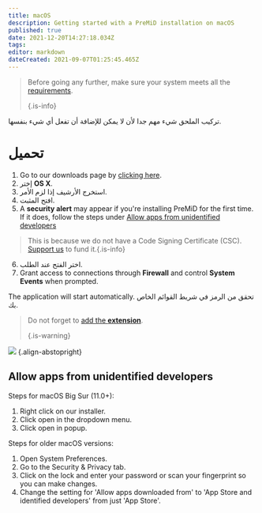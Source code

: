 ```yaml
---
title: macOS
description: Getting started with a PreMiD installation on macOS
published: true
date: 2021-12-20T14:27:18.034Z
tags:
editor: markdown
dateCreated: 2021-09-07T01:25:45.465Z
---
```


> Before going any further, make sure your system meets all the [requirements](/install/requirements).
>
> {.is-info}

تركيب الملحق شيء مهم جدا لأن لا يمكن للإضافة أن تفعل أي شيء بنفسها.

# تحميل
1. Go to our downloads page by [clicking here](https://premid.app/downloads).
2. إختر **OS X**.
3. استخرج الأرشيف إذا لزم الأمر.
4. افتح المثبت.
5. A **security alert** may appear if you're installing PreMiD for the first time. If it does, follow the steps under [Allow apps from unidentified developers](https://docs.premid.app/install/macos#allow-apps-from-unidentified-developers)
> This is because we do not have a Code Signing Certificate (CSC). [Support us](https://www.patreon.com/Timeraa) to fund it.{.is-info}
6. اختر الفتح عند الطلب.
7. Grant access to connections through **Firewall** and control **System Events** when prompted.

The application will start automatically. تحقق من الرمز في شريط القوائم الخاص بك.

> Do not forget to [add the **extension**](/install).
>
> {.is-warning}

![](https://img.icons8.com/color/2x/mac-logo.png) {.align-abstopright}

## Allow apps from unidentified developers
Steps for macOS Big Sur (11.0+):
1. Right click on our installer.
2. Click open in the dropdown menu.
3. Click open in popup.

Steps for older macOS versions:
1. Open System Preferences.
2. Go to the Security & Privacy tab.
3. Click on the lock and enter your password or scan your fingerprint so you can make changes.
4. Change the setting for 'Allow apps downloaded from' to 'App Store and identified developers' from just 'App Store'.
